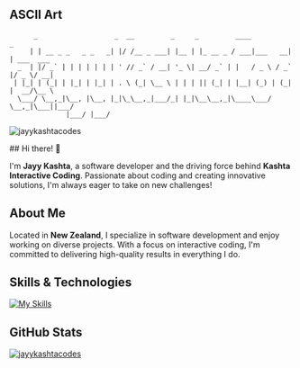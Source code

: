 ## ASCII Art

```
      _                   _  __         _     _         ____          _           
     | | __ _ _   _ _   _| |/ /__ _ ___| |__ | |_ __ _ / ___|___   __| | ___  ___ 
  _  | |/ _` | | | | | | | ' // _` / __| '_ \| __/ _` | |   / _ \ / _` |/ _ \/ __|
 | |_| | (_| | |_| | |_| | . \ (_| \__ \ | | | || (_| | |__| (_) | (_| |  __/\__ \
  \___/ \__,_|\__, |\__, |_|\_\__,_|___/_| |_|\__\__,_|\____\___/ \__,_|\___||___/
              |___/ |___/                                                         
```
<p align="left"> <img src="https://komarev.com/ghpvc/?username=jayykashtacodes&label=Profile%20views&color=0e75b6&style=plastic" alt="jayykashtacodes" /> </p>
## Hi there! 👋

I'm **Jayy Kashta**, a software developer and the driving force behind **Kashta Interactive Coding**. Passionate about coding and creating innovative solutions, I'm always eager to take on new challenges!

## About Me

Located in **New Zealand**, I specialize in software development and enjoy working on diverse projects. With a focus on interactive coding, I'm committed to delivering high-quality results in everything I do.

## Skills & Technologies

[![My Skills](https://skillicons.dev/icons?i=php,html,css,vue,react,flutter,nodejs,docker,git,github,windows,linux,graphql,aws,mysql,lua,laravel,discordjs,svg,gmail,htmx,ps,ai,pr,ae,yarn,py,pycharm,cloudflare&perline=8)](https://skillicons.dev)

## GitHub Stats

<p align="left"> <a href="https://github.com/ryo-ma/github-profile-trophy"><img src="https://github-profile-trophy.vercel.app/?username=jayykashtacodes&theme=onedark" alt="jayykashtacodes" /></a> </p>
